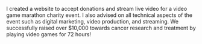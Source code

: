 I created a website to accept donations and stream live video for
a video game marathon charity event. I also advised on all technical
aspects of the event such as digital marketing, video production, and
streaming. We successfully raised over $10,000 towards cancer research
and treatment by playing video games for 72 hours!
